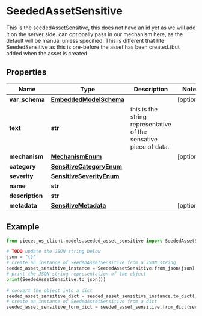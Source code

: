 # SeededAssetSensitive

This is the seededAssetSensitive, this does not have an id yet as we will add it on the server side.  can optionally pass in our mechanism here, as the default will be manual unless specified.  This is different that hte SeededSensitive as this is pre-before the asset has been created.(but added when the asset is created.

## Properties

Name | Type | Description | Notes
------------ | ------------- | ------------- | -------------
**var_schema** | [**EmbeddedModelSchema**](EmbeddedModelSchema) |  | [optional] 
**text** | **str** | this is the string representative of the sensative piece of data. | 
**mechanism** | [**MechanismEnum**](MechanismEnum) |  | [optional] 
**category** | [**SensitiveCategoryEnum**](SensitiveCategoryEnum) |  | 
**severity** | [**SensitiveSeverityEnum**](SensitiveSeverityEnum) |  | 
**name** | **str** |  | 
**description** | **str** |  | 
**metadata** | [**SensitiveMetadata**](SensitiveMetadata) |  | [optional] 

## Example

```python
from pieces_os_client.models.seeded_asset_sensitive import SeededAssetSensitive

# TODO update the JSON string below
json = "{}"
# create an instance of SeededAssetSensitive from a JSON string
seeded_asset_sensitive_instance = SeededAssetSensitive.from_json(json)
# print the JSON string representation of the object
print(SeededAssetSensitive.to_json())

# convert the object into a dict
seeded_asset_sensitive_dict = seeded_asset_sensitive_instance.to_dict()
# create an instance of SeededAssetSensitive from a dict
seeded_asset_sensitive_form_dict = seeded_asset_sensitive.from_dict(seeded_asset_sensitive_dict)
```


